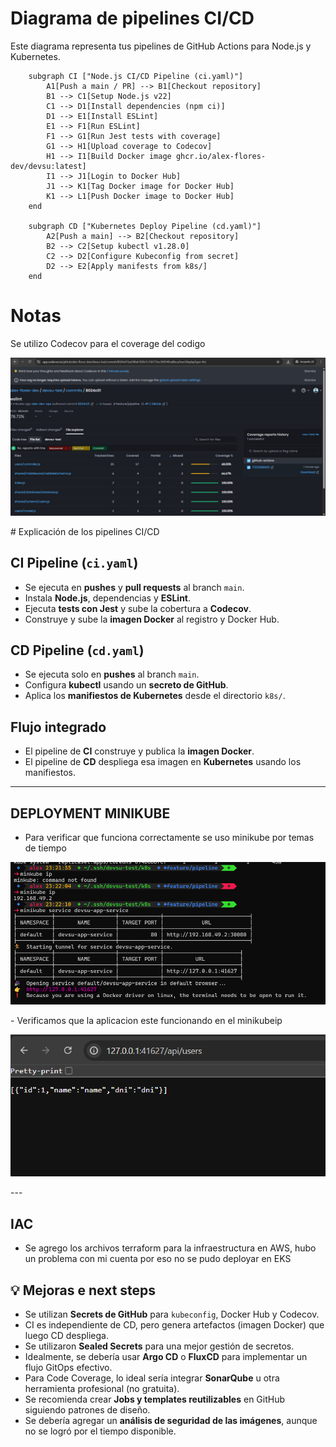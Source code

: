 # Diagrama de pipelines CI/CD

Este diagrama representa tus pipelines de GitHub Actions para Node.js y Kubernetes.

```
    subgraph CI ["Node.js CI/CD Pipeline (ci.yaml)"]
        A1[Push a main / PR] --> B1[Checkout repository]
        B1 --> C1[Setup Node.js v22]
        C1 --> D1[Install dependencies (npm ci)]
        D1 --> E1[Install ESLint]
        E1 --> F1[Run ESLint]
        F1 --> G1[Run Jest tests with coverage]
        G1 --> H1[Upload coverage to Codecov]
        H1 --> I1[Build Docker image ghcr.io/alex-flores-dev/devsu:latest]
        I1 --> J1[Login to Docker Hub]
        J1 --> K1[Tag Docker image for Docker Hub]
        K1 --> L1[Push Docker image to Docker Hub]
    end

    subgraph CD ["Kubernetes Deploy Pipeline (cd.yaml)"]
        A2[Push a main] --> B2[Checkout repository]
        B2 --> C2[Setup kubectl v1.28.0]
        C2 --> D2[Configure Kubeconfig from secret]
        D2 --> E2[Apply manifests from k8s/]
    end
```
# Notas
 Se utilizo Codecov para el coverage del codigo
 <p align="center">
  <img src="img/codecov.png" alt="Captura de pantalla" width="600"/>
</p>
# Explicación de los pipelines CI/CD

## CI Pipeline (`ci.yaml`)

- Se ejecuta en **pushes** y **pull requests** al branch `main`.
- Instala **Node.js**, dependencias y **ESLint**.
- Ejecuta **tests con Jest** y sube la cobertura a **Codecov**.
- Construye y sube la **imagen Docker** al registro y Docker Hub.

## CD Pipeline (`cd.yaml`)

- Se ejecuta solo en **pushes** al branch `main`.
- Configura **kubectl** usando un **secreto de GitHub**.
- Aplica los **manifiestos de Kubernetes** desde el directorio `k8s/`.

## Flujo integrado

- El pipeline de **CI** construye y publica la **imagen Docker**.
- El pipeline de **CD** despliega esa imagen en **Kubernetes** usando los manifiestos.

---
## DEPLOYMENT MINIKUBE

- Para verificar que funciona correctamente se uso minikube por temas de tiempo
 <p align="center">
  <img src="img/minikubeip.png" alt="Captura de pantalla" width="600"/>
</p>
- Verificamos que la aplicacion este funcionando en el minikubeip

 <p align="center">
  <img src="img/service-up.png" alt="Captura de pantalla" width="600"/>
</p>
---

## IAC

- Se agrego los archivos terraform para la infraestructura en AWS, hubo un problema con mi cuenta por eso no se pudo deployar en EKS

## 💡 Mejoras e next steps

- Se utilizan **Secrets de GitHub** para `kubeconfig`, Docker Hub y Codecov.  
- CI es independiente de CD, pero genera artefactos (imagen Docker) que luego CD despliega.  
- Se utilizaron **Sealed Secrets** para una mejor gestión de secretos.  
- Idealmente, se debería usar **Argo CD** o **FluxCD** para implementar un flujo GitOps efectivo.  
- Para Code Coverage, lo ideal sería integrar **SonarQube** u otra herramienta profesional (no gratuita).  
- Se recomienda crear **Jobs y templates reutilizables** en GitHub siguiendo patrones de diseño.  
- Se debería agregar un **análisis de seguridad de las imágenes**, aunque no se logró por el tiempo disponible.

